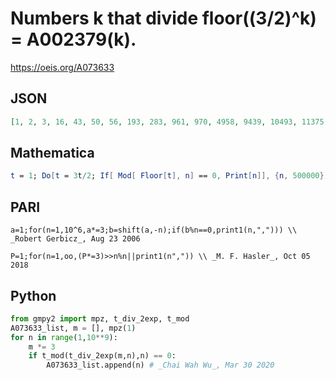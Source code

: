 # Numbers k that divide floor\(\(3/2\)^k\) \= A002379\(k\)\.
https://oeis.org/A073633
## JSON
```JSON
[1, 2, 3, 16, 43, 50, 56, 193, 283, 961, 970, 4958, 9439, 10493, 11375, 18552, 57051, 81602, 617287, 917186, 1525995, 5107085, 9162821, 22008620]
```
## Mathematica
```Mathematica
t = 1; Do[t = 3t/2; If[ Mod[ Floor[t], n] == 0, Print[n]], {n, 500000}] (* _Robert G. Wilson v_, Apr 06 2006 *)
```
## PARI
```PARI
a=1;for(n=1,10^6,a*=3;b=shift(a,-n);if(b%n==0,print1(n,","))) \\ _Robert Gerbicz_, Aug 23 2006
```
```PARI
P=1;for(n=1,oo,(P*=3)>>n%n||print1(n",")) \\ _M. F. Hasler_, Oct 05 2018
```
## Python
```Python
from gmpy2 import mpz, t_div_2exp, t_mod
A073633_list, m = [], mpz(1)
for n in range(1,10**9):
    m *= 3
    if t_mod(t_div_2exp(m,n),n) == 0:
        A073633_list.append(n) # _Chai Wah Wu_, Mar 30 2020
```
